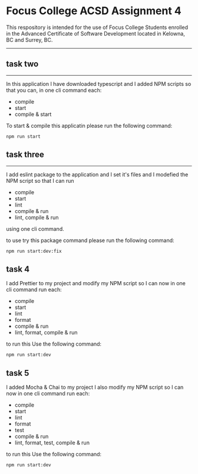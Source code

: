# Focus College ACSD Assignment 4

This respository is intended for the use of Focus College Students enrolled in the Advanced Certificate of Software Development located in Kelowna, BC and Surrey, BC.

---

## task two
--- 
In this application I have downloaded typescript and I added NPM scripts so that you can, in one cli command each:
  - compile
  - start
  - compile & start

To start & compile this applicatin please run the following command:

  ```
  npm run start
  ```

## task three 
---
I add eslint package to the application and I set it's files and I modefied the NPM script so that I can run 
  - compile
  - start
  - lint
  - compile & run
  - lint, compile & run

  using one cli command.

  to use try this package command please run the following command:
  ```
  npm run start:dev:fix
  ```

## task 4

I add Prettier to my project and modify my NPM script so I can now in one cli command run each:
- compile
- start
- lint
- format
- compile & run
- lint, format, compile & run

to run this Use the following command:
```
npm run start:dev
```

## task 5

I added Mocha & Chai to my project I also modify my NPM script so I can now in one cli command run each:
- compile
- start
- lint
- format
- test
- compile & run
- lint, format, test, compile & run

to run this Use the following command:
```
npm run start:dev
```

